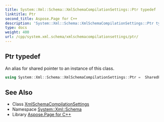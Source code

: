 ```yaml
---
title: System::Xml::Schema::XmlSchemaCompilationSettings::Ptr typedef
linktitle: Ptr
second_title: Aspose.Page for C++
description: 'System::Xml::Schema::XmlSchemaCompilationSettings::Ptr typedef. An alias for shared pointer to an instance of this class in C++.'
type: docs
weight: 400
url: /cpp/system.xml.schema/xmlschemacompilationsettings/ptr/
---
```

## Ptr typedef


An alias for shared pointer to an instance of this class.

```cpp
using System::Xml::Schema::XmlSchemaCompilationSettings::Ptr =  SharedPtr<XmlSchemaCompilationSettings>
```

## See Also

* Class [XmlSchemaCompilationSettings](../)
* Namespace [System::Xml::Schema](../../)
* Library [Aspose.Page for C++](../../../)
